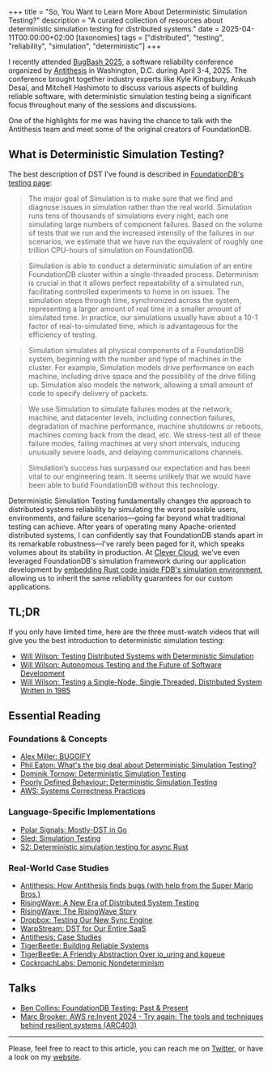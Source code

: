 +++
title = "So, You Want to Learn More About Deterministic Simulation Testing?"
description = "A curated collection of resources about deterministic simulation testing for distributed systems."
date = 2025-04-11T00:00:00+02:00
[taxonomies]
tags = ["distributed", "testing", "reliability", "simulation", "deterministic"]
+++

I recently attended [BugBash 2025](https://bugbash.antithesis.com/), a software reliability conference organized by [Antithesis](https://antithesis.com) in Washington, D.C. during April 3-4, 2025. The conference brought together industry experts like Kyle Kingsbury, Ankush Desai, and Mitchell Hashimoto to discuss various aspects of building reliable software, with deterministic simulation testing being a significant focus throughout many of the sessions and discussions.

One of the highlights for me was having the chance to talk with the Antithesis team and meet some of the original creators of FoundationDB. 


## What is Deterministic Simulation Testing?

The best description of DST I've found is described in [FoundationDB's testing page](https://apple.github.io/foundationdb/testing.html):


> The major goal of Simulation is to make sure that we find and diagnose issues in simulation rather than the real world. Simulation runs tens of thousands of simulations every night, each one simulating large numbers of component failures. Based on the volume of tests that we run and the increased intensity of the failures in our scenarios, we estimate that we have run the equivalent of roughly one trillion CPU-hours of simulation on FoundationDB.

> Simulation is able to conduct a deterministic simulation of an entire FoundationDB cluster within a single-threaded process. Determinism is crucial in that it allows perfect repeatability of a simulated run, facilitating controlled experiments to home in on issues. The simulation steps through time, synchronized across the system, representing a larger amount of real time in a smaller amount of simulated time. In practice, our simulations usually have about a 10-1 factor of real-to-simulated time, which is advantageous for the efficiency of testing.

> Simulation simulates all physical components of a FoundationDB system, beginning with the number and type of machines in the cluster. For example, Simulation models drive performance on each machine, including drive space and the possibility of the drive filling up. Simulation also models the network, allowing a small amount of code to specify delivery of packets.

> We use Simulation to simulate failures modes at the network, machine, and datacenter levels, including connection failures, degradation of machine performance, machine shutdowns or reboots, machines coming back from the dead, etc. We stress-test all of these failure modes, failing machines at very short intervals, inducing unusually severe loads, and delaying communications channels.

> Simulation’s success has surpassed our expectation and has been vital to our engineering team. It seems unlikely that we would have been able to build FoundationDB without this technology.

Deterministic Simulation Testing fundamentally changes the approach to distributed systems reliability by simulating the worst possible users, environments, and failure scenarios—going far beyond what traditional testing can achieve. After years of operating many Apache-oriented distributed systems, I can confidently say that FoundationDB stands apart in its remarkable robustness—I've rarely been paged for it, which speaks volumes about its stability in production. At [Clever Cloud](https://www.clever-cloud.com/), we've even leveraged FoundationDB's simulation framework during our application development by [embedding Rust code inside FDB's simulation environment](/posts/providing-safety-fdb-rs/#user-safety), allowing us to inherit the same reliability guarantees for our custom applications.


## TL;DR
If you only have limited time, here are the three must-watch videos that will give you the best introduction to deterministic simulation testing:

- [Will Wilson: Testing Distributed Systems with Deterministic Simulation](https://www.youtube.com/watch?v=4fFDFbi3toc)
- [Will Wilson: Autonomous Testing and the Future of Software Development](https://www.youtube.com/watch?v=fFSPwJFXVlw)
- [Will Wilson: Testing a Single-Node, Single Threaded, Distributed System Written in 1985](https://www.youtube.com/watch?v=m3HwXlQPCEU)

## Essential Reading

### Foundations & Concepts
- [Alex Miller: BUGGIFY](https://transactional.blog/simulation/buggify)
- [Phil Eaton: What's the big deal about Deterministic Simulation Testing?](https://notes.eatonphil.com/2024-08-20-deterministic-simulation-testing.html)
- [Dominik Tornow: Deterministic Simulation Testing](https://journal.resonatehq.io/p/deterministic-simulation-testing)
- [Poorly Defined Behaviour: Deterministic Simulation Testing](https://poorlydefinedbehaviour.github.io/posts/deterministic_simulation_testing/)
- [AWS: Systems Correctness Practices](https://queue.acm.org/detail.cfm?ref=rss&id=3712057)

### Language-Specific Implementations
- [Polar Signals: Mostly-DST in Go](https://www.polarsignals.com/blog/posts/2024/05/28/mostly-dst-in-go)
- [Sled: Simulation Testing](https://sled.rs/simulation.html)
- [S2: Deterministic simulation testing for async Rust](https://s2.dev/blog/dst)

### Real-World Case Studies
- [Antithesis: How Antithesis finds bugs (with help from the Super Mario Bros.)](https://antithesis.com/blog/sdtalk/)
- [RisingWave: A New Era of Distributed System Testing](https://risingwave.com/blog/deterministic-simulation-a-new-era-of-distributed-system-testing/)
- [RisingWave: The RisingWave Story](https://risingwave.com/blog/applying-deterministic-simulation-the-risingwave-story-part-2-of-2/)
- [Dropbox: Testing Our New Sync Engine](https://dropbox.tech/infrastructure/-testing-our-new-sync-engine)
- [WarpStream: DST for Our Entire SaaS](https://www.warpstream.com/blog/deterministic-simulation-testing-for-our-entire-saas)
- [Antithesis: Case Studies](https://antithesis.com/solutions/case_studies/)
- [TigerBeetle: Building Reliable Systems](https://docs.tigerbeetle.com/concepts/safety/#software-reliability)
- [TigerBeetle: A Friendly Abstraction Over io_uring and kqueue](https://tigerbeetle.com/blog/2022-11-23-a-friendly-abstraction-over-iouring-and-kqueue/)
- [CockroachLabs: Demonic Nondeterminism](https://www.cockroachlabs.com/blog/demonic-nondeterminism/)

## Talks
- [Ben Collins: FoundationDB Testing: Past & Present](https://www.youtube.com/watch?v=IaB8jvjW0kk)
- [Marc Brooker: AWS re:Invent 2024 - Try again: The tools and techniques behind resilient systems (ARC403)](https://www.youtube.com/watch?v=rvHd4Y76-fs)

---

Please, feel free to react to this article, you can reach me on [Twitter](https://twitter.com/PierreZ), or have a look on my [website](https://pierrezemb.fr).
